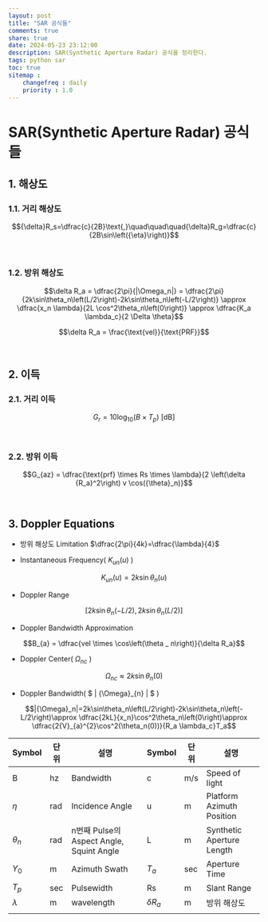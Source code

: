 ```yaml
---
layout: post
title: "SAR 공식들"
comments: true
share: true
date: 2024-05-23 23:12:00
description: SAR(Synthetic Aperture Radar) 공식을 정리한다.
tags: python sar
toc: true
sitemap :
    changefreq : daily
    priority : 1.0
---
```


# SAR(Synthetic Aperture Radar) 공식들

## 1. 해상도



### 1.1. 거리 해상도

$${\delta}R_s=\dfrac{c}{2B}\text{,}\quad\quad\quad{\delta}R_g=\dfrac{c}{2B\sin\left({\eta}\right)}$$

<br>

### 1.2. 방위 해상도

$$\delta R_a = \dfrac{2\pi}{|\Omega_n|} = \dfrac{2\pi}{2k\sin\theta_n\left(L/2\right)-2k\sin\theta_n\left(-L/2\right)} \approx \dfrac{x_n \lambda}{2L \cos^2\theta_n\left(0\right)} \approx \dfrac{K_a \lambda_c}{2 \Delta \theta}$$

$$\delta R_a = \frac{\text{vel}}{\text{PRF}}$$

<br>

## 2. 이득

### 2.1. 거리 이득

$$G_r = 10 \text{log}_{10}\left(B \times T_p\right) \text{ [dB]}$$

<br>

### 2.2. 방위 이득

$$G_{az} = \dfrac{\text{prf} \times Rs \times \lambda}{2 \left(\delta {R_a}^2\right) v \cos({\theta}_n)}$$


<br>

## 3. Doppler Equations

- 방위 해상도 Limitation $\dfrac{2\pi}{4k}=\dfrac{\lambda}{4}$

- Instantaneous Frequency( $K_{un}\left(u\right)$ )

$$K_{un}\left(u\right)=2k\sin\theta_n\left(u\right)$$

- Doppler Range

$$\left[2k\sin\theta_n\left(-L/2\right), 2k\sin\theta_n\left(L/2\right)\right]$$

- Doppler Bandwidth Approximation

$$B_{a} = \dfrac{vel \times \cos\left(\theta _ n\right)}{\delta R_a}$$

- Doppler Center( ${\Omega}_{nc}$ )

$${\Omega}_{nc}\approx 2k\sin\theta_n\left(0\right)$$

- Doppler Bandwidth( $ | {\Omega}_{n} | $ )

$$|{\Omega}_n|=2k\sin\theta_n\left(L/2\right)-2k\sin\theta_n\left(-L/2\right)\approx \dfrac{2kL}{x_n}\cos^2\theta_n\left(0\right)\approx \dfrac{2{V}_{a}^{2}\cos^2(\theta_n(0))}{R_a \lambda_c}T_a$$

| Symbol     | 단위  | 설명             | Symbol  | 단위  | 설명             |
|------------|------|------------------|---------|------|-----------------|
| B          | hz   | Bandwidth        | c       | m/s  | Speed of light  |
| $\eta$     | rad  | Incidence Angle  | u       | m    | Platform Azimuth Position                |
| $\theta_n$ | rad  | n번째 Pulse의 Aspect Angle, Squint Angle  | L  | m  | Synthetic Aperture Length  |
| $Y_0$      | m    | Azimuth Swath    | $T_a$   | sec  | Aperture Time  |
| $T_p$  | sec  | Pulsewidth  | Rs  | m  | Slant Range   |
| $\lambda$ | m  | wavelength | $\delta R_a$ | m | 방위 해상도 |
|   |   |   |   |   |   |